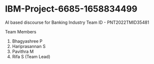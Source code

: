 # IBM-Project-6685-1658834499
AI based discourse for Banking Industry
Team ID - PNT2022TMID35481

Team Members
1. Bhagyashree P
2. Hariprasannan S
3. Pavithra M
4. Rifa S (Team Lead)
